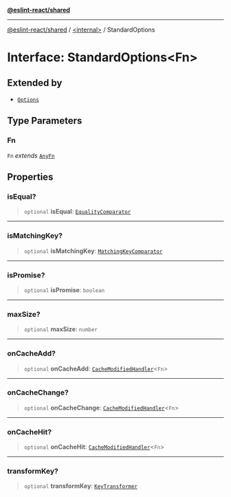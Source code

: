 [**@eslint-react/shared**](../../README.md)

***

[@eslint-react/shared](../../README.md) / [\<internal\>](../README.md) / StandardOptions

# Interface: StandardOptions\<Fn\>

## Extended by

- [`Options`](Options.md)

## Type Parameters

### Fn

`Fn` *extends* [`AnyFn`](../type-aliases/AnyFn.md)

## Properties

### isEqual?

> `optional` **isEqual**: [`EqualityComparator`](../type-aliases/EqualityComparator.md)

***

### isMatchingKey?

> `optional` **isMatchingKey**: [`MatchingKeyComparator`](../type-aliases/MatchingKeyComparator.md)

***

### isPromise?

> `optional` **isPromise**: `boolean`

***

### maxSize?

> `optional` **maxSize**: `number`

***

### onCacheAdd?

> `optional` **onCacheAdd**: [`CacheModifiedHandler`](../type-aliases/CacheModifiedHandler.md)\<`Fn`\>

***

### onCacheChange?

> `optional` **onCacheChange**: [`CacheModifiedHandler`](../type-aliases/CacheModifiedHandler.md)\<`Fn`\>

***

### onCacheHit?

> `optional` **onCacheHit**: [`CacheModifiedHandler`](../type-aliases/CacheModifiedHandler.md)\<`Fn`\>

***

### transformKey?

> `optional` **transformKey**: [`KeyTransformer`](../type-aliases/KeyTransformer.md)
